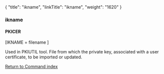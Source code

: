 {
    "title": "ikname",
    "linkTitle": "ikname",
    "weight": "1620"
}<span id="ikname"></span>

### ikname

#### PKICER

\[IKNAME = filename \]

Used in PKIUTIL tool. File from which the private
key, associated with a user certificate, to be imported or updated.

[Return to Command index](../../)
